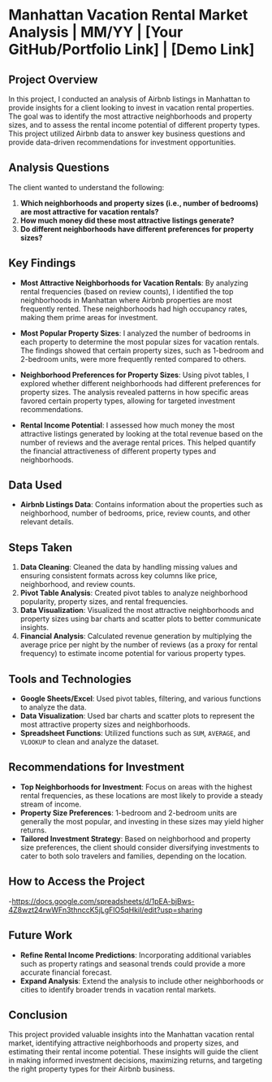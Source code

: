 # Manhattan Vacation Rental Market Analysis | MM/YY | [Your GitHub/Portfolio Link] | [Demo Link]

## Project Overview
In this project, I conducted an analysis of Airbnb listings in Manhattan to provide insights for a client looking to invest in vacation rental properties. The goal was to identify the most attractive neighborhoods and property sizes, and to assess the rental income potential of different property types. This project utilized Airbnb data to answer key business questions and provide data-driven recommendations for investment opportunities.

## Analysis Questions
The client wanted to understand the following:
1. **Which neighborhoods and property sizes (i.e., number of bedrooms) are most attractive for vacation rentals?**
2. **How much money did these most attractive listings generate?**
3. **Do different neighborhoods have different preferences for property sizes?**

## Key Findings
- **Most Attractive Neighborhoods for Vacation Rentals**: By analyzing rental frequencies (based on review counts), I identified the top neighborhoods in Manhattan where Airbnb properties are most frequently rented. These neighborhoods had high occupancy rates, making them prime areas for investment.
  
- **Most Popular Property Sizes**: I analyzed the number of bedrooms in each property to determine the most popular sizes for vacation rentals. The findings showed that certain property sizes, such as 1-bedroom and 2-bedroom units, were more frequently rented compared to others.
  
- **Neighborhood Preferences for Property Sizes**: Using pivot tables, I explored whether different neighborhoods had different preferences for property sizes. The analysis revealed patterns in how specific areas favored certain property types, allowing for targeted investment recommendations.

- **Rental Income Potential**: I assessed how much money the most attractive listings generated by looking at the total revenue based on the number of reviews and the average rental prices. This helped quantify the financial attractiveness of different property types and neighborhoods.

## Data Used
- **Airbnb Listings Data**: Contains information about the properties such as neighborhood, number of bedrooms, price, review counts, and other relevant details.
  
## Steps Taken
1. **Data Cleaning**: Cleaned the data by handling missing values and ensuring consistent formats across key columns like price, neighborhood, and review counts.
2. **Pivot Table Analysis**: Created pivot tables to analyze neighborhood popularity, property sizes, and rental frequencies.
3. **Data Visualization**: Visualized the most attractive neighborhoods and property sizes using bar charts and scatter plots to better communicate insights.
4. **Financial Analysis**: Calculated revenue generation by multiplying the average price per night by the number of reviews (as a proxy for rental frequency) to estimate income potential for various property types.

## Tools and Technologies
- **Google Sheets/Excel**: Used pivot tables, filtering, and various functions to analyze the data.
- **Data Visualization**: Used bar charts and scatter plots to represent the most attractive property sizes and neighborhoods.
- **Spreadsheet Functions**: Utilized functions such as `SUM`, `AVERAGE`, and `VLOOKUP` to clean and analyze the dataset.

## Recommendations for Investment
- **Top Neighborhoods for Investment**: Focus on areas with the highest rental frequencies, as these locations are most likely to provide a steady stream of income.
- **Property Size Preferences**: 1-bedroom and 2-bedroom units are generally the most popular, and investing in these sizes may yield higher returns.
- **Tailored Investment Strategy**: Based on neighborhood and property size preferences, the client should consider diversifying investments to cater to both solo travelers and families, depending on the location.

## How to Access the Project
-https://docs.google.com/spreadsheets/d/1pEA-bjBws-4Z8wzt24rwWFn3thnccK5jLgFlO5qHkiI/edit?usp=sharing 

## Future Work
- **Refine Rental Income Predictions**: Incorporating additional variables such as property ratings and seasonal trends could provide a more accurate financial forecast.
- **Expand Analysis**: Extend the analysis to include other neighborhoods or cities to identify broader trends in vacation rental markets.

## Conclusion
This project provided valuable insights into the Manhattan vacation rental market, identifying attractive neighborhoods and property sizes, and estimating their rental income potential. These insights will guide the client in making informed investment decisions, maximizing returns, and targeting the right property types for their Airbnb business.

